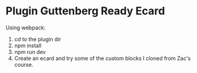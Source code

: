 # Plugin Guttenberg Ready Ecard

Using webpack:
  1. cd to the plugin dir
  2. npm install
  3. npm run dev
  4. Create an ecard and try some of the custom blocks I cloned from Zac's course.

